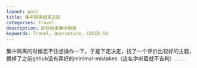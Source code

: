 ```yaml
---
layout: post
title: 集中隔离结束之前
categories: Travel
description: 即将结束集中隔离
keywords: Travel, Quarantine, COVID-19
---
```


集中隔离的时候忍不住想操作一下，于是下定决定，找了一个评价比较好的主题，换掉了之前github没有弄好的minimal-mistakes（这名字听着就不吉利）……

